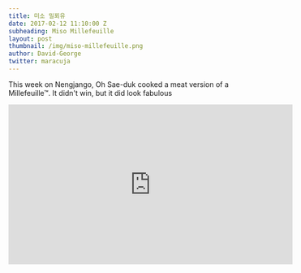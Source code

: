 ```yaml
---
title: 미소 밀푀유
date: 2017-02-12 11:10:00 Z
subheading: Miso Millefeuille
layout: post
thumbnail: /img/miso-millefeuille.png
author: David-George
twitter: maracuja
---
```


This week on Nengjango, Oh Sae-duk cooked a meat version of a Millefeuille™. It didn't win, but it did look fabulous

<iframe width="560" height="315" src="https://www.youtube.com/embed/7_ryqxQT76Y" frameborder="0" allowfullscreen></iframe>